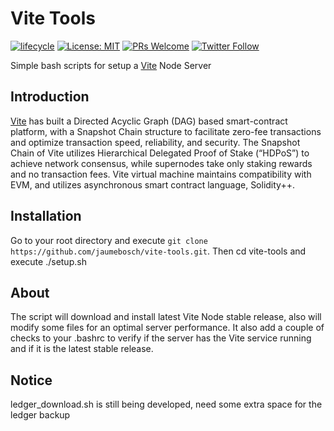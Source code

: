 
# Vite Tools
<!-- badges: start -->
[![lifecycle](https://img.shields.io/badge/lifecycle-stable-brightgreen.svg)](https://www.tidyverse.org/lifecycle/#stable)
[![License: MIT](https://img.shields.io/badge/License-MIT-blue.svg)](https://opensource.org/licenses/MIT)
[![PRs Welcome](https://img.shields.io/badge/PRs-welcome-brightgreen.svg?style=flat-square)](http://makeapullrequest.com)
[![Twitter Follow](https://img.shields.io/twitter/follow/jaumebosch.svg?style=social)](https://twitter.com/jaumebosch)
<!-- badges: end -->
Simple bash scripts for setup a [Vite](https://www.vite.org/) Node Server

## Introduction
[Vite](https://vite.org) has built a Directed Acyclic Graph (DAG) based smart-contract platform, with a Snapshot Chain structure to facilitate zero-fee transactions and optimize transaction speed, reliability, and security. The Snapshot Chain of Vite utilizes Hierarchical Delegated Proof of Stake (“HDPoS”) to achieve network consensus, while supernodes take only staking rewards and no transaction fees. Vite virtual machine maintains compatibility with EVM, and utilizes asynchronous smart contract language, Solidity++.

## Installation
Go to your root directory and execute `git clone https://github.com/jaumebosch/vite-tools.git`. Then cd vite-tools and execute ./setup.sh

## About
The script will download and install latest Vite Node stable release, also will modify some files for an optimal server performance. It also add a couple of checks to your .bashrc to verify if the server has the Vite service running and if it is the latest stable release.

## Notice
ledger_download.sh is still being developed, need some extra space for the ledger backup
